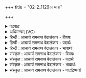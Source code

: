 +++
title = "02-2_1129 प्र धारा"

+++
<details><summary>पदपाठः</summary>

प्र। धा꣡रा꣢꣯। म꣡धोः꣢꣯। अ꣣ग्रियः꣢। म꣣हीः꣢। अ꣣पः꣢। वि। गा꣣हते। हविः꣢। ह꣣वि꣡ष्षु꣢। व꣡न्द्यः꣢꣯। ११२९।
</details>

<details><summary>अधिमन्त्रम् (VC)</summary>

- पवमानः सोमः
- असितः काश्यपो देवलो वा
- गायत्री
- षड्जः
</details>

<details><summary>हिन्दी : आचार्य रामनाथ वेदालंकार - विषयः</summary>

अगले मन्त्र में पुनः विद्वान् का विषय है।
</details>

<details><summary>हिन्दी : आचार्य रामनाथ वेदालंकार - पदार्थः</summary>

पदार्थान्वयभाषाः -  (अग्रियः)अगुआ श्रेष्ठ, (हविःषु)हवि देनेवालों में(हविः)उत्कृष्ट हवि देनेवाला, (वन्द्यः)वन्दनीय सोम अर्थात् ज्ञान के उत्पादक विद्वान्(महीः अपः)महान् कर्मों को(विगाहते)आलोडित करता है अर्थात् ज्ञान के अनुकूल कर्मों का आचरण करता है। उसके पास से(मधोः)मधुर ज्ञानरस की(धारा)धारा(प्र)प्रवाहित होती है ॥२॥
</details>

<details><summary>हिन्दी : आचार्य रामनाथ वेदालंकार - भावार्थः</summary>

भावार्थभाषाः -  वही विद्वान् प्रशंसनीय है,जो ज्ञान के अनुकूल कर्म भी करता है और सबके लिए ज्ञान की मधुर धाराएँ बहाता है ॥२॥
</details>

<details><summary>संस्कृत : आचार्य रामनाथ वेदालंकार - विषयः</summary>

अथ पुनरपि विद्वद्विषय एवोच्यते।
</details>

<details><summary>संस्कृत : आचार्य रामनाथ वेदालंकार - पदार्थः</summary>

पदार्थान्वयभाषाः -  (अग्रियः)अग्रेभवः श्रेष्ठः, (हविःषु))हविष्प्रदातृषु(हविः)उत्कृष्टो हविष्प्रदाता, (वन्द्यः)वन्दनीयः सोमः ज्ञानस्य अभिषोता विद्वान्(महीः अपः)महान्ति कर्माणि(वि गाहते)आलोडयति,ज्ञानानुकूलं कर्माण्याचरतीत्यर्थः। तस्यसकाशात्(मधोः)मधुरस्य ज्ञानरसस्य(धारा)नदी(प्र)प्रवहति।[उपसर्ग-बलाद् योग्यक्रियाध्याहारः,संहितायां ‘मधोः’इत्यस्य विसर्गलोपश्छान्दसः]॥२॥
</details>

<details><summary>संस्कृत : आचार्य रामनाथ वेदालंकार - भावार्थः</summary>

भावार्थभाषाः -  स एव विद्वान् प्रशस्यो यो ज्ञानानुकूलं कर्माण्यप्याचरति,सर्वेभ्यश्च ज्ञानस्य मधुरा धाराः प्रवाहयति ॥२॥
</details>

<details><summary>संस्कृत : आचार्य रामनाथ वेदालंकार - पादटिप्पनी</summary>

टिप्पणी:   १.ऋ० ९।७।२,‘मध्वो॑’,‘ह॒विष्षु॒’इति पाठः।
</details>